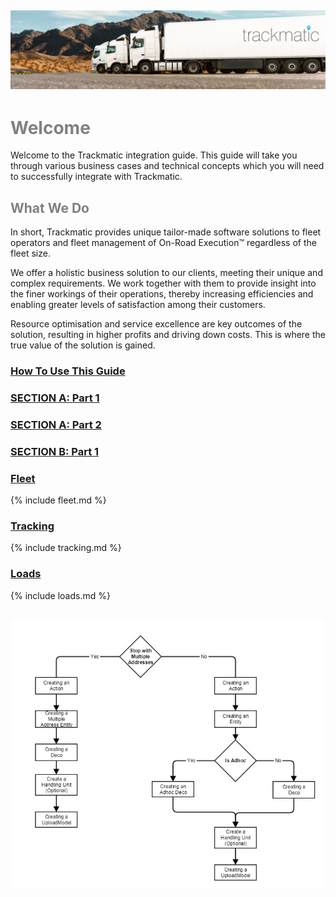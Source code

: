 ## ![Adding pic](Images/headerImage.png)
# <span style="color:grey">Welcome</span>

Welcome to the Trackmatic integration guide. This guide will take you through various business cases and technical concepts which you will need to successfully integrate with Trackmatic.

## <span style="color:grey">What We Do</span>

In short, Trackmatic provides unique tailor-made software solutions to fleet operators and fleet management of On-Road Execution™ regardless of the fleet size. 
  
We offer a holistic business solution to our clients, meeting their unique and complex requirements. We work together with them to provide insight into the finer workings of their operations, thereby increasing efficiencies and enabling greater levels of satisfaction among their customers.

Resource optimisation and service excellence are key outcomes of the solution, resulting in higher profits and driving down costs. This is where the true value of the solution is gained.


### [How To Use This Guide](contents/HowToUseThisGuide.md)

### [SECTION A: Part 1](contents/SectionA/Part1_ConnectionTypes.md)
### [SECTION A: Part 2](contents/SectionA/Part2_RequiredFields.md)

### [SECTION B: Part 1](contents/SectionB/Part1_CreatingYourOwnAgent.md)


### [Fleet](rest/fleet)

{% include fleet.md %}

### [Tracking](rest/tracking)

{% include tracking.md %}

### [Loads](rest/loads)

{% include loads.md %}

## ![Adding pic](Images/adhocandmultipleaddressflow2.png)